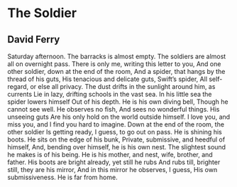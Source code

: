 # The Soldier
## David Ferry
Saturday afternoon. The barracks is almost empty.
The soldiers are almost all on overnight pass.
There is only me, writing this letter to you,
And one other soldier, down at the end of the room,
And a spider, that hangs by the thread of his guts,
His tenacious and delicate guts, Swift’s spider,
All self-regard, or else all privacy.
The dust drifts in the sunlight around him, as currents
Lie in lazy, drifting schools in the vast sea.
In his little sea the spider lowers himself
Out of his depth. He is his own diving bell,
Though he cannot see well. He observes no fish,
And sees no wonderful things. His unseeing guts
Are his only hold on the world outside himself.
I love you, and miss you, and I find you hard to imagine.
Down at the end of the room, the other soldier
Is getting ready, I guess, to go out on pass.
He is shining his boots. He sits on the edge of his bunk,
Private, submissive, and heedful of himself,
And, bending over himself, he is his own nest.
The slightest sound he makes is of his being.
He is his mother, and nest, wife, brother, and father.
His boots are bright already, yet still he rubs
And rubs till, brighter still, they are his mirror,
And in this mirror he observes, I guess,
His own submissiveness. He is far from home.